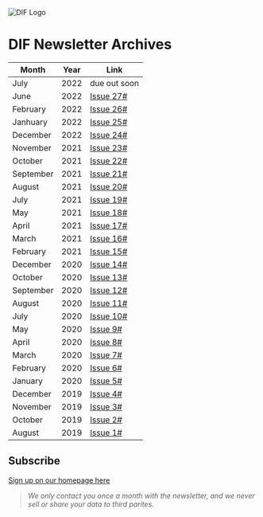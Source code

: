 ![DIF Logo](https://raw.githubusercontent.com/decentralized-identity/universal-resolver/master/docs/logo-dif.png)

# DIF Newsletter Archives


| Month | Year | Link | 
| ----------- | -------------- | ---------------- |
| July | 2022 | due out soon |
| June | 2022 | [Issue 27#](https://blog.identity.foundation/dif-monthly-27/) |
| February | 2022 | [Issue 26#](https://blog.identity.foundation/dif-monthly-26/) |
| Janhuary | 2022 | [Issue 25#](https://blog.identity.foundation/dif-monthly-25/)
| December | 2022 | [Issue 24#](https://blog.identity.foundation/dif-monthly-24)
| November | 2021 | [Issue 23#](https://blog.identity.foundation/dif-monthly-23/) 
| October | 2021 | [Issue 22#](https://blog.identity.foundation/dif-monthly-22/) 
| September | 2021 | [Issue 21#](https://blog.identity.foundation/dif-monthly-21/) 
| August | 2021 | [Issue 20#](https://blog.identity.foundation/dif-monthly-20/) 
| July | 2021 | [Issue 19#](https://blog.identity.foundation/dif-monthly-19/) 
| May | 2021 | [Issue 18#](https://blog.identity.foundation/dif-monthly-18/) 
| April | 2021 | [Issue 17#](https://blog.identity.foundation/dif-monthly-17/) 
| March | 2021 | [Issue 16#](https://blog.identity.foundation/dif-monthly-16/) 
| February | 2021 |[Issue 15#](https://blog.identity.foundation/dif-monthly-15/)
| December | 2020 | [Issue 14#](https://blog.identity.foundation/dif-monthly-14/) 
| October | 2020 | [Issue 13#](https://blog.identity.foundation/dif-monthly-13/) 
| September | 2020 | [Issue 12#](https://blog.identity.foundation/dif-monthly-12/) 
| August | 2020 | [Issue 11#](https://blog.identity.foundation/dif-monthly-11/) 
| July | 2020 | [Issue 10#](https://blog.identity.foundation/dif-monthly-10/) 
| May | 2020 | [Issue 9#](https://blog.identity.foundation/dif-monthly-9/) 
| April | 2020 | [Issue 8#](https://blog.identity.foundation/dif-monthly-8/) 
| March | 2020 | [Issue 7#](https://blog.identity.foundation/dif-monthly-7/) 
| February | 2020 | [Issue 6#](https://blog.identity.foundation/dif-monthly-6/) 
| January | 2020 | [Issue 5#](https://blog.identity.foundation/dif-monthly-5/) 
| December | 2019 | [Issue 4#](https://blog.identity.foundation/dif-monthly-4/) 
| November | 2019 | [Issue 3#](https://blog.identity.foundation/dif-monthly-3/)
| October | 2019 | [Issue 2#](https://blog.identity.foundation/dif-monthly-2/)
| August | 2019 | [Issue 1#](https://blog.identity.foundation/dif-monthly-1-edit-c/)


## Subscribe

[Sign up on our homepage here](https://identity.foundation/)
>_We only contact you once a month with the newsletter, and we never sell or share your data to third parites._
